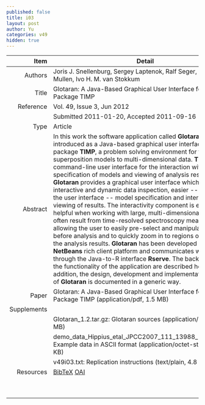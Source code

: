 ```yaml
---
published: false
title: i03
layout: post
author: Yu
categories: v49
hidden: true
---
```


| Item | Detail | Link |
|---:|---|---|
| Authors | Joris J. Snellenburg, Sergey Laptenok, Ralf Seger, Katharine M. Mullen, Ivo H. M.  van Stokkum| |
| Title |Glotaran: A Java-Based Graphical User Interface for the R Package TIMP | [download](http://www.jstatsoft.org/v49/i03/paper) |
| Reference |Vol. 49, Issue 3, Jun 2012 | |
| | Submitted 2011-01-20, Accepted 2011-09-16| | 
| Type | Article| |
| Abstract | In this work the software application called <b>Glotaran</b> is introduced as a Java-based graphical user interface to the R package <b>TIMP</b>, a problem solving environment for fitting superposition models to multi-dimensional data. <b>TIMP</b> uses a command-line user interface for the interaction with data, the specification of models and viewing of analysis results. Instead, <b>Glotaran</b> provides a graphical user interface which features interactive and dynamic data inspection, easier -- assisted by the user interface -- model specification and interactive viewing of results. The interactivity component is especially helpful when working with large, multi-dimensional datasets as often result from time-resolved spectroscopy measurements, allowing the user to easily pre-select and manipulate data before analysis and to quickly zoom in to regions of interest in the analysis results. <b>Glotaran</b> has been developed on top of the <b>NetBeans</b> rich client platform and communicates with R through the Java-to-R interface <b>Rserve</b>. The background and the functionality of the application are described here. In addition, the design, development and implementation process of <b>Glotaran</b> is documented in a generic way.| |
| Paper | Glotaran: A Java-Based Graphical User Interface for the R Package TIMP  (application/pdf, 1.5 MB)| [download](http://www.jstatsoft.org/v49/i03/paper) |
| Supplements | | |
| |Glotaran_1.2.tar.gz: Glotaran sources  (application/x-gzip, 24.5 MB)|  [download](http://www.jstatsoft.org/v49/i03/supp/1) |
| |demo_data_Hippius_etal_JPCC2007_111_13988_Figs5_9.ascii: Example data in ASCII format  (application/octet-stream, 922.2 KB)|  [download](http://www.jstatsoft.org/v49/i03/supp/2) |
| |v49i03.txt: Replication instructions  (text/plain, 4.8 KB)|  [download](http://www.jstatsoft.org/v49/i03/supp/3) |
| Resources | [BibTeX](http://www.jstatsoft.org/v49/i03/bibtex) [OAI](http://www.jstatsoft.org/oai?verb=GetRecord&identifier=oai.jstatsoft/v49/i03&prefix=oai_dc)| |
| |  | [返回卷目录]({{site.baseurl}}/volume/v49.html) |